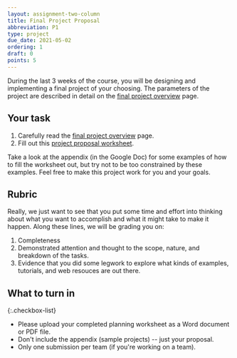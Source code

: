 ```yaml
---
layout: assignment-two-column
title: Final Project Proposal
abbreviation: P1
type: project
due_date: 2021-05-02
ordering: 1
draft: 0
points: 5
---
```


During the last 3 weeks of the course, you will be designing and implementing a final project of your choosing. The parameters of the project are described in detail on the [final project overview](project-description) page.

## Your task
1. Carefully read the [final project overview](project-description) page.
2. Fill out this <a href="https://docs.google.com/document/d/13GhdF06vjr5sPnlUkMXeWTpmGkVSZ3vFc81qr6fQeFQ/edit?usp=sharing" target="_blank">project proposal worksheet</a>. 

Take a look at the appendix (in the Google Doc) for some examples of how to fill the worksheet out, but try not to be too constrained by these examples. Feel free to make this project work for you and your goals.

## Rubric
Really, we just want to see that you put some time and effort into thinking about what you want to accomplish and what it might take to make it happen. Along these lines, we will be grading you on:

1. Completeness
2. Demonstrated attention and thought to the scope, nature, and breakdown of the tasks.
3. Evidence that you did some legwork to explore what kinds of examples, tutorials, and web resouces are out there.

## What to turn in

{:.checkbox-list}
* Please upload your completed planning worksheet as a Word document or PDF file. 
* Don't include the appendix (sample projects) -- just your proposal.
* Only one submission per team (if you're working on a team).